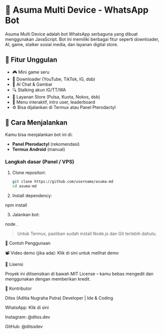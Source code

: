 # 🤖 Asuma Multi Device - WhatsApp Bot

Asuma Multi Device adalah bot WhatsApp serbaguna yang dibuat menggunakan JavaScript. Bot ini memiliki berbagai fitur seperti downloader, AI, game, stalker sosial media, dan layanan digital store.

## 📌 Fitur Unggulan

- 🎮 Mini game seru
- 🎵 Downloader (YouTube, TikTok, IG, dsb)
- 🧠 AI Chat & Gambar
- 🔍 Stalking akun IG/TT/WA
- 🛒 Layanan Store (Pulsa, Kuota, Nokos, dsb)
- 🧾 Menu interaktif, intro user, leaderboard
- ⚙️ Bisa dijalankan di Termux atau Panel Pterodactyl

## 🚀 Cara Menjalankan

Kamu bisa menjalankan bot ini di:
- **Panel Pterodactyl** (rekomendasi)
- **Termux Android** (manual)

### Langkah dasar (Panel / VPS)

1. Clone repositori:
   ```bash
   git clone https://github.com/username/asuma-md
   cd asuma-md

2. Install dependency:

npm install


3. Jalankan bot:

node .



> Untuk Termux, pastikan sudah install Node.js dan Git terlebih dahulu.



📸 Contoh Penggunaan



📽️ Video demo (jika ada):
Klik di sini untuk melihat demo

🧾 Lisensi

Proyek ini dilisensikan di bawah MIT License – kamu bebas mengedit dan menggunakan dengan memberikan kredit.

👤 Kontributor

Ditss (Aditia Nugraha Putra)
Developer | Ide & Coding

WhatsApp: Klik di sini

Instagram: @ditss.dev

GitHub: @ditssdev

